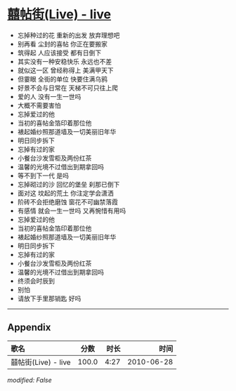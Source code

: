 # [囍帖街(Live) - live](https://music.163.com/song?id=64435)

* 忘掉种过的花 重新的出发 放弃理想吧
* 别再看 尘封的喜帖 你正在要搬家
* 筑得起 人应该接受 都有日倒下
* 其实没有一种安稳快乐 永远也不差
* 就似这一区 曾经称得上 美满甲天下
* 但霎眼 全街的单位 快要住满乌鸦
* 好景不会与日常在 天梯不可只往上爬
* 爱的人 没有一生一世吗
* 大概不需要害怕
* 忘掉爱过的他
* 当初的喜帖金箔印着那位他
* 裱起婚纱照那道墙及一切美丽旧年华
* 明日同步拆下
* 忘掉有过的家
* 小餐台沙发雪柜及两份红茶
* 温馨的光境不过借出到期拿回吗
* 等不到下一代 是吗
* 忘掉砌过的沙 回忆的堡垒 刹那已倒下
* 面对这 坟起的荒土 你注定学会潇洒
* 阶砖不会拒绝磨蚀 窗花不可幽禁落霞
* 有感情 就会一生一世吗 又再惋惜有用吗
* 忘掉爱过的他
* 当初的喜帖金箔印着那位他
* 裱起婚纱照那道墙及一切美丽旧年华
* 明日同步拆下
* 忘掉有过的家
* 小餐台沙发雪柜及两份红茶
* 温馨的光境不过借出到期拿回吗
* 终须会时辰到
* 别怕
* 请放下手里那销匙 好吗


---

## Appendix

|歌名|分数|时长|时间|
|:---|:---:|---:|---:|
|囍帖街(Live) - live|100.0|4:27|2010-06-28

*modified: False*